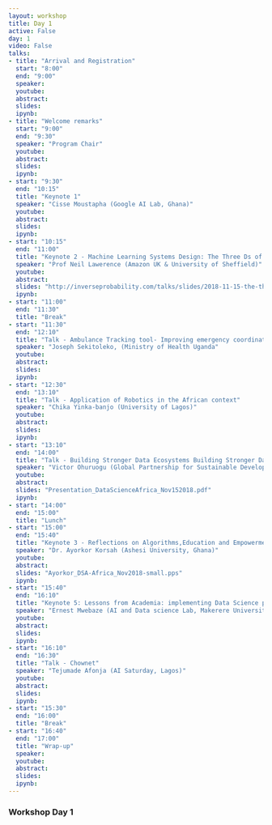 ```yaml
---
layout: workshop
title: Day 1
active: False
day: 1
video: False
talks:
- title: "Arrival and Registration"
  start: "8:00"
  end: "9:00"
  speaker:
  youtube:
  abstract:
  slides:
  ipynb:
- title: "Welcome remarks"
  start: "9:00"
  end: "9:30"
  speaker: "Program Chair"
  youtube:
  abstract:
  slides:
  ipynb:
- start: "9:30"
  end: "10:15"
  title: "Keynote 1"
  speaker: "Cisse Moustapha (Google AI Lab, Ghana)"
  youtube:
  abstract:
  slides:
  ipynb:
- start: "10:15"
  end: "11:00"
  title: "Keynote 2 - Machine Learning Systems Design: The Three Ds of Machine Learning"
  speaker: "Prof Neil Lawerence (Amazon UK & University of Sheffield)"
  youtube:
  abstract:
  slides: "http://inverseprobability.com/talks/slides/2018-11-15-the-three-ds-of-machine-learning.slides.html#/title-slide"
  ipynb:
- start: "11:00"
  end: "11:30"
  title: "Break"
- start: "11:30"
  end: "12:10"
  title: "Talk - Ambulance Tracking tool- Improving emergency coordination and response"
  speaker: "Joseph Sekitoleko, (Ministry of Health Uganda"
  youtube:
  abstract:
  slides:
  ipynb:
- start: "12:30"
  end: "13:10"
  title: "Talk - Application of Robotics in the African context"
  speaker: "Chika Yinka-banjo (University of Lagos)"
  youtube:
  abstract:
  slides:
  ipynb:
- start: "13:10"
  end: "14:00"
  title: "Talk - Building Stronger Data Ecosystems Building Stronger Data Ecosystems"
  speaker: "Victor Ohuruogu (Global Partnership for Sustainable Development Data)"
  youtube:
  abstract:
  slides: "Presentation_DataScienceAfrica_Nov152018.pdf"
  ipynb:
- start: "14:00"
  end: "15:00"
  title: "Lunch"
- start: "15:00"
  end: "15:40"
  title: "Keynote 3 - Reflections on Algorithms,Education and Empowerment " 
  speaker: "Dr. Ayorkor Korsah (Ashesi University, Ghana)"
  youtube:
  abstract:
  slides: "Ayorkor_DSA-Africa_Nov2018-small.pps"
  ipynb:
- start: "15:40"
  end: "16:10"
  title: "Keynote 5: Lessons from Academia: implementing Data Science projects with Government"
  speaker: "Ernest Mwebaze (AI and Data science Lab, Makerere University, Uganda)"
  youtube:
  abstract:
  slides:
  ipynb:
- start: "16:10"
  end: "16:30"
  title: "Talk - Chownet"
  speaker: "Tejumade Afonja (AI Saturday, Lagos)"
  youtube:
  abstract:
  slides:
  ipynb:
- start: "15:30"
  end: "16:00"
  title: "Break"
- start: "16:40"
  end: "17:00"
  title: "Wrap-up"
  speaker:
  youtube:
  abstract:
  slides:
  ipynb:
---
```


<h3> <b>Workshop Day 1 </b></h3>